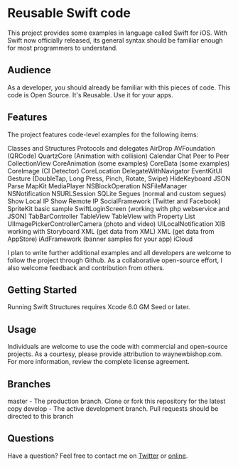 
Reusable Swift code 
====================

This project provides some examples in language called Swift for iOS. With Swift now officially released, its general syntax should be familiar enough for most programmers to understand.

Audience
---------------------

As a developer, you should already be familiar with this pieces of code. This code is Open Source. It's Reusable. Use it for your apps.

Features
---------------------

The project features code-level examples for the following items:

Classes and Structures
Protocols and delegates
AirDrop
AVFoundation (QRCode)
QuartzCore (Animation with collision)
Calendar
Chat Peer to Peer
CollectionView
CoreAnimation (some examples)
CoreData (some examples)
CoreImage (CI Detector)
CoreLocation
DelegateWithNavigator
EventKitUI
Gesture (DoubleTap, Long Press, Pinch, Rotate, Swipe)
HideKeyboard
JSON Parse
MapKit
MediaPlayer
NSBlockOperation
NSFileManager
NSNotification
NSURLSession
SQLite
Segues (normal and custom segues)
Show Local IP
Show Remote IP
SocialFramework (Twitter and Facebook)
SpriteKit basic sample
SwiftLoginScreen (working with php webservice and JSON)
TabBarController
TableView
TableView with Property List
UIImagePickerControllerCamera (photo and video)
UILocalNotification
XIB working with Storyboard
XML (get data from XML)
XML (get data from AppStore)
iAdFramework (banner samples for your app)
iCloud


I plan to write further additional examples and all developers are welcome to follow the project through Github. As a collaborative open-source effort, I also welcome feedback and contribution from others.


Getting Started
---------------------

Running Swift Structures requires Xcode 6.0 GM Seed or later.


Usage
---------------------

Individuals are welcome to use the code with commercial and open-source projects. As a courtesy, please provide attribution to waynewbishop.com. For more information, review the complete license agreement.


Branches
---------------------

master - The production branch. Clone or fork this repository for the latest copy
develop - The active development branch. Pull requests should be directed to this branch


Questions
---------------------

Have a question? Feel free to contact me on <a href="http://www.twitter.com/carlosbutrondev" target="_blank">Twitter</a> or <a href="http://www.carlosbutron.es" target="_blank">online</a>.
